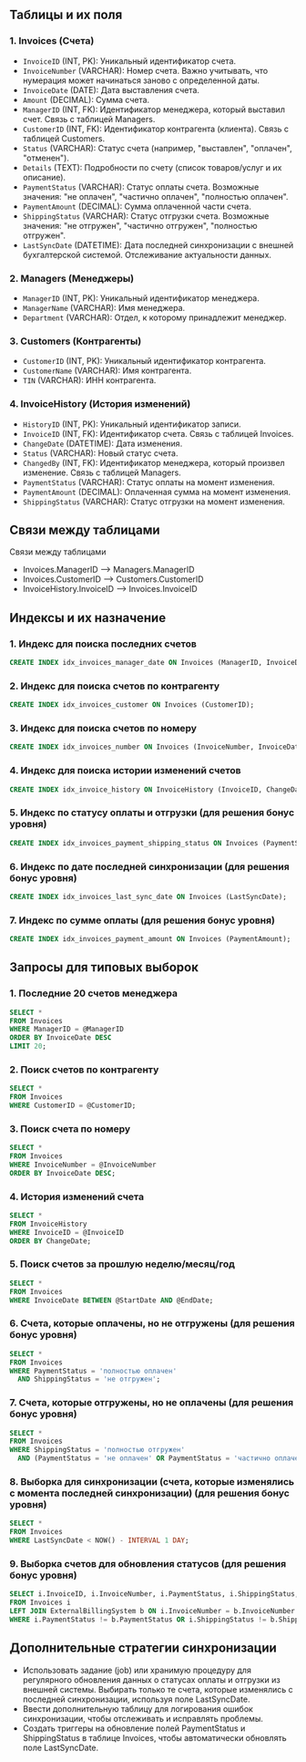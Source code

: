 ## Таблицы и их поля

### 1. Invoices (Счета)
- `InvoiceID` (INT, PK): Уникальный идентификатор счета.
- `InvoiceNumber` (VARCHAR): Номер счета. Важно учитывать, что нумерация может начинаться заново с определенной даты.
- `InvoiceDate` (DATE): Дата выставления счета.
- `Amount` (DECIMAL): Сумма счета.
- `ManagerID` (INT, FK): Идентификатор менеджера, который выставил счет. Связь с таблицей Managers.
- `CustomerID` (INT, FK): Идентификатор контрагента (клиента). Связь с таблицей Customers.
- `Status` (VARCHAR): Статус счета (например, "выставлен", "оплачен", "отменен").
- `Details` (TEXT): Подробности по счету (список товаров/услуг и их описание).
- `PaymentStatus` (VARCHAR): Статус оплаты счета. Возможные значения: "не оплачен", "частично оплачен", "полностью оплачен".
- `PaymentAmount` (DECIMAL): Сумма оплаченной части счета.
- `ShippingStatus` (VARCHAR): Статус отгрузки счета. 
Возможные значения: "не отгружен", "частично отгружен", "полностью отгружен".
- `LastSyncDate` (DATETIME): Дата последней синхронизации с внешней бухгалтерской системой. 
Отслеживание актуальности данных.
### 2. Managers (Менеджеры)
- `ManagerID` (INT, PK): Уникальный идентификатор менеджера.
- `ManagerName` (VARCHAR): Имя менеджера.
- `Department` (VARCHAR): Отдел, к которому принадлежит менеджер.
### 3. Customers (Контрагенты)
- `CustomerID` (INT, PK): Уникальный идентификатор контрагента.
- `CustomerName` (VARCHAR): Имя контрагента.
- `TIN` (VARCHAR): ИНН контрагента.
### 4. InvoiceHistory (История изменений)
- `HistoryID` (INT, PK): Уникальный идентификатор записи.
- `InvoiceID` (INT, FK): Идентификатор счета. Связь с таблицей Invoices.
- `ChangeDate` (DATETIME): Дата изменения.
- `Status` (VARCHAR): Новый статус счета.
- `ChangedBy` (INT, FK): Идентификатор менеджера, который произвел изменение. Связь с таблицей Managers.
- `PaymentStatus` (VARCHAR): Статус оплаты на момент изменения.
- `PaymentAmount` (DECIMAL): Оплаченная сумма на момент изменения.
- `ShippingStatus` (VARCHAR): Статус отгрузки на момент изменения.

## Связи между таблицами
Связи между таблицами
- Invoices.ManagerID --> Managers.ManagerID
- Invoices.CustomerID --> Customers.CustomerID
- InvoiceHistory.InvoiceID --> Invoices.InvoiceID

## Индексы и их назначение
### 1. Индекс для поиска последних счетов
```sql
CREATE INDEX idx_invoices_manager_date ON Invoices (ManagerID, InvoiceDate DESC);
```
### 2. Индекс для поиска счетов по контрагенту
```sql
CREATE INDEX idx_invoices_customer ON Invoices (CustomerID);
```
### 3. Индекс для поиска счетов по номеру
```sql
CREATE INDEX idx_invoices_number ON Invoices (InvoiceNumber, InvoiceDate);
```
### 4. Индекс для поиска истории изменений счетов
```sql
CREATE INDEX idx_invoice_history ON InvoiceHistory (InvoiceID, ChangeDate);
```
### 5. Индекс по статусу оплаты и отгрузки (для решения бонус уровня)
```sql
CREATE INDEX idx_invoices_payment_shipping_status ON Invoices (PaymentStatus, ShippingStatus);
```
### 6. Индекс по дате последней синхронизации (для решения бонус уровня)
```sql
CREATE INDEX idx_invoices_last_sync_date ON Invoices (LastSyncDate);
```
### 7. Индекс по сумме оплаты (для решения бонус уровня)
```sql
CREATE INDEX idx_invoices_payment_amount ON Invoices (PaymentAmount);
```


## Запросы для типовых выборок
### 1. Последние 20 счетов менеджера
```sql
SELECT *
FROM Invoices
WHERE ManagerID = @ManagerID
ORDER BY InvoiceDate DESC
LIMIT 20;
```
### 2. Поиск счетов по контрагенту
```sql
SELECT *
FROM Invoices
WHERE CustomerID = @CustomerID;
```
### 3. Поиск счета по номеру
```sql
SELECT *
FROM Invoices
WHERE InvoiceNumber = @InvoiceNumber
ORDER BY InvoiceDate DESC;
```
### 4. История изменений счета
```sql
SELECT *
FROM InvoiceHistory
WHERE InvoiceID = @InvoiceID
ORDER BY ChangeDate;
```
### 5. Поиск счетов за прошлую неделю/месяц/год
```sql
SELECT *
FROM Invoices
WHERE InvoiceDate BETWEEN @StartDate AND @EndDate;
```
### 6. Счета, которые оплачены, но не отгружены (для решения бонус уровня)
```sql
SELECT *
FROM Invoices
WHERE PaymentStatus = 'полностью оплачен'
  AND ShippingStatus = 'не отгружен';
```
### 7. Счета, которые отгружены, но не оплачены (для решения бонус уровня)
```sql
SELECT *
FROM Invoices
WHERE ShippingStatus = 'полностью отгружен'
  AND (PaymentStatus = 'не оплачен' OR PaymentStatus = 'частично оплачен');
```
### 8. Выборка для синхронизации (счета, которые изменялись с момента последней синхронизации) (для решения бонус уровня)
```sql
SELECT *
FROM Invoices
WHERE LastSyncDate < NOW() - INTERVAL 1 DAY;
```
### 9. Выборка счетов для обновления статусов (для решения бонус уровня)
```sql
SELECT i.InvoiceID, i.InvoiceNumber, i.PaymentStatus, i.ShippingStatus, b.PaymentStatus AS NewPaymentStatus, b.ShippingStatus AS NewShippingStatus
FROM Invoices i
LEFT JOIN ExternalBillingSystem b ON i.InvoiceNumber = b.InvoiceNumber
WHERE i.PaymentStatus != b.PaymentStatus OR i.ShippingStatus != b.ShippingStatus;
```

## Дополнительные стратегии синхронизации
- Использовать задание (job) или хранимую процедуру для регулярного обновления данных 
о статусах оплаты и отгрузки из внешней системы.
Выбирать только те счета, которые изменялись с последней синхронизации, используя поле LastSyncDate.
- Ввести дополнительную таблицу для логирования ошибок синхронизации, чтобы отслеживать и исправлять проблемы.
- Создать триггеры на обновление полей PaymentStatus и ShippingStatus в таблице Invoices, 
чтобы автоматически обновлять поле LastSyncDate.
